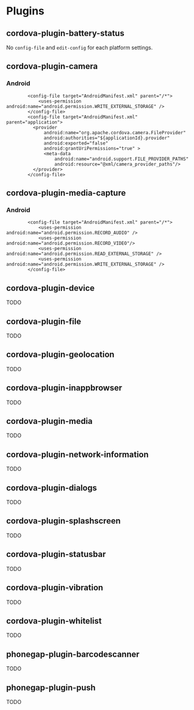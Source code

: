 # Plugins

## cordova-plugin-battery-status

 No `config-file` and `edit-config` for each platform settings.


## cordova-plugin-camera

### Android

```
        <config-file target="AndroidManifest.xml" parent="/*">
            <uses-permission android:name="android.permission.WRITE_EXTERNAL_STORAGE" />
        </config-file>
        <config-file target="AndroidManifest.xml" parent="application">
          <provider
              android:name="org.apache.cordova.camera.FileProvider"
              android:authorities="${applicationId}.provider"
              android:exported="false"
              android:grantUriPermissions="true" >
              <meta-data
                  android:name="android.support.FILE_PROVIDER_PATHS"
                  android:resource="@xml/camera_provider_paths"/>
          </provider>
        </config-file>
```

## cordova-plugin-media-capture

### Android

```
        <config-file target="AndroidManifest.xml" parent="/*">
            <uses-permission android:name="android.permission.RECORD_AUDIO" />
            <uses-permission android:name="android.permission.RECORD_VIDEO"/>
            <uses-permission android:name="android.permission.READ_EXTERNAL_STORAGE" />
            <uses-permission android:name="android.permission.WRITE_EXTERNAL_STORAGE" />
        </config-file>
```

## cordova-plugin-device

TODO

## cordova-plugin-file

TODO

## cordova-plugin-geolocation

TODO

## cordova-plugin-inappbrowser

TODO

## cordova-plugin-media

TODO

## cordova-plugin-network-information

TODO

## cordova-plugin-dialogs

TODO

## cordova-plugin-splashscreen

TODO

## cordova-plugin-statusbar

TODO

## cordova-plugin-vibration

TODO

## cordova-plugin-whitelist

TODO

## phonegap-plugin-barcodescanner

TODO

## phonegap-plugin-push

TODO

